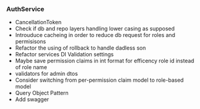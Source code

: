 ### AuthService

- CancellationToken
- Check if db and repo layers handling lower casing as supposed
- Introuduce cacheing in order to reduce db request for roles and permisisons
- Refactor the using of rollback to handle dadless son
- Refactor services DI Validation settings
- Maybe save permission claims in int format for efficency role id instead of role name
- validators for admin dtos
- Consider switching from per-permission claim model to role-based model
- Query Object Pattern
- Add swagger
